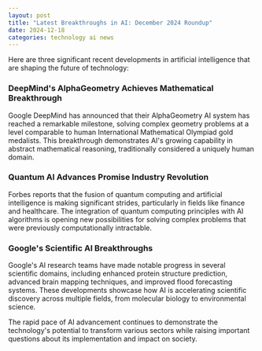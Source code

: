 ```yaml
---
layout: post
title: "Latest Breakthroughs in AI: December 2024 Roundup"
date: 2024-12-18
categories: technology ai news
---
```


Here are three significant recent developments in artificial intelligence that are shaping the future of technology:

### DeepMind's AlphaGeometry Achieves Mathematical Breakthrough

Google DeepMind has announced that their AlphaGeometry AI system has reached a remarkable milestone, solving complex geometry problems at a level comparable to human International Mathematical Olympiad gold medalists. This breakthrough demonstrates AI's growing capability in abstract mathematical reasoning, traditionally considered a uniquely human domain.

### Quantum AI Advances Promise Industry Revolution

Forbes reports that the fusion of quantum computing and artificial intelligence is making significant strides, particularly in fields like finance and healthcare. The integration of quantum computing principles with AI algorithms is opening new possibilities for solving complex problems that were previously computationally intractable.

### Google's Scientific AI Breakthroughs

Google's AI research teams have made notable progress in several scientific domains, including enhanced protein structure prediction, advanced brain mapping techniques, and improved flood forecasting systems. These developments showcase how AI is accelerating scientific discovery across multiple fields, from molecular biology to environmental science.

The rapid pace of AI advancement continues to demonstrate the technology's potential to transform various sectors while raising important questions about its implementation and impact on society.